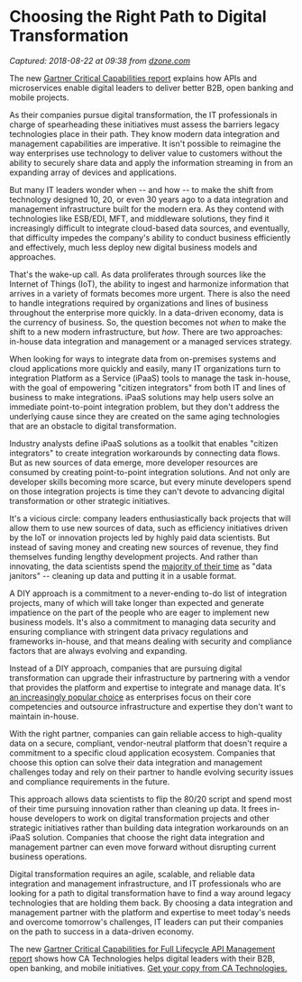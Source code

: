 # Choosing the Right Path to Digital Transformation

_Captured: 2018-08-22 at 09:38 from [dzone.com](https://dzone.com/articles/choosing-the-right-path-to-digital-transformation?edition=387221&utm_source=Daily%20Digest&utm_medium=email&utm_campaign=Daily%20Digest%202018-08-20)_

The new [Gartner Critical Capabilities report](https://dzone.com/go?i=299475&u=https%3A%2F%2Fwww.ca.com%2Fus%2Fcollateral%2Findustry-analyst-report%2Fgartner-critical-capabilities-for-full-life-cycle-api-management.html%3Fcid%3DNA-DSP-DP-AFL-000195-00001718-000002620%26utm_medium%3Donlineads_onl-dsp%26utm_source%3Ddzone%26utm_campaign%3Dlifecycle_apig_land%26utm_content%3Dna_report-gartner-critical-capabilities-report%26mrm%3D696921) explains how APIs and microservices enable digital leaders to deliver better B2B, open banking and mobile projects.

As their companies pursue digital transformation, the IT professionals in charge of spearheading these initiatives must assess the barriers legacy technologies place in their path. They know modern data integration and management capabilities are imperative. It isn't possible to reimagine the way enterprises use technology to deliver value to customers without the ability to securely share data and apply the information streaming in from an expanding array of devices and applications.

But many IT leaders wonder when -- and how -- to make the shift from technology designed 10, 20, or even 30 years ago to a data integration and management infrastructure built for the modern era. As they contend with technologies like ESB/EDI, MFT, and middleware solutions, they find it increasingly difficult to integrate cloud-based data sources, and eventually, that difficulty impedes the company's ability to conduct business efficiently and effectively, much less deploy new digital business models and approaches.

That's the wake-up call. As data proliferates through sources like the Internet of Things (IoT), the ability to ingest and harmonize information that arrives in a variety of formats becomes more urgent. There is also the need to handle integrations required by organizations and lines of business throughout the enterprise more quickly. In a data-driven economy, data is the currency of business. So, the question becomes not _when_ to make the shift to a new modern infrastructure, but _how_. There are two approaches: in-house data integration and management or a managed services strategy.

When looking for ways to integrate data from on-premises systems and cloud applications more quickly and easily, many IT organizations turn to integration Platform as a Service (iPaaS) tools to manage the task in-house, with the goal of empowering "citizen integrators" from both IT and lines of business to make integrations. iPaaS solutions may help users solve an immediate point-to-point integration problem, but they don't address the underlying cause since they are created on the same aging technologies that are an obstacle to digital transformation.

Industry analysts define iPaaS solutions as a toolkit that enables "citizen integrators" to create integration workarounds by connecting data flows. But as new sources of data emerge, more developer resources are consumed by creating point-to-point integration solutions. And not only are developer skills becoming more scarce, but every minute developers spend on those integration projects is time they can't devote to advancing digital transformation or other strategic initiatives.

It's a vicious circle: company leaders enthusiastically back projects that will allow them to use new sources of data, such as efficiency initiatives driven by the IoT or innovation projects led by highly paid data scientists. But instead of saving money and creating new sources of revenue, they find themselves funding lengthy development projects. And rather than innovating, the data scientists spend the [majority of their time](https://www.infoworld.com/article/3228245/data-science/the-80-20-data-science-dilemma.html) as "data janitors" -- cleaning up data and putting it in a usable format.

A DIY approach is a commitment to a never-ending to-do list of integration projects, many of which will take longer than expected and generate impatience on the part of the people who are eager to implement new business models. It's also a commitment to managing data security and ensuring compliance with stringent data privacy regulations and frameworks in-house, and that means dealing with security and compliance factors that are always evolving and expanding.

Instead of a DIY approach, companies that are pursuing digital transformation can upgrade their infrastructure by partnering with a vendor that provides the platform and expertise to integrate and manage data. It's [an increasingly popular choice](https://www.marketsandmarkets.com/PressReleases/hybrid-integration-platform.asp) as enterprises focus on their core competencies and outsource infrastructure and expertise they don't want to maintain in-house.

With the right partner, companies can gain reliable access to high-quality data on a secure, compliant, vendor-neutral platform that doesn't require a commitment to a specific cloud application ecosystem. Companies that choose this option can solve their data integration and management challenges today and rely on their partner to handle evolving security issues and compliance requirements in the future.

This approach allows data scientists to flip the 80/20 script and spend most of their time pursuing innovation rather than cleaning up data. It frees in-house developers to work on digital transformation projects and other strategic initiatives rather than building data integration workarounds on an iPaaS solution. Companies that choose the right data integration and management partner can even move forward without disrupting current business operations.

Digital transformation requires an agile, scalable, and reliable data integration and management infrastructure, and IT professionals who are looking for a path to digital transformation have to find a way around legacy technologies that are holding them back. By choosing a data integration and management partner with the platform and expertise to meet today's needs and overcome tomorrow's challenges, IT leaders can put their companies on the path to success in a data-driven economy.

The new [Gartner Critical Capabilities for Full Lifecycle API Management report](https://dzone.com/go?i=299476&u=https%3A%2F%2Fwww.ca.com%2Fus%2Fcollateral%2Findustry-analyst-report%2Fgartner-critical-capabilities-for-full-life-cycle-api-management.html%3Fcid%3DNA-DSP-DP-AFL-000195-00001718-000002620%26utm_medium%3Donlineads_onl-dsp%26utm_source%3Ddzone%26utm_campaign%3Dlifecycle_apig_land%26utm_content%3Dna_report-gartner-critical-capabilities-report%26mrm%3D696921) shows how CA Technologies helps digital leaders with their B2B, open banking, and mobile initiatives. [Get your copy from CA Technologies.](https://dzone.com/go?i=299476&u=https%3A%2F%2Fwww.ca.com%2Fus%2Fcollateral%2Findustry-analyst-report%2Fgartner-critical-capabilities-for-full-life-cycle-api-management.html%3Fcid%3DNA-DSP-DP-AFL-000195-00001718-000002620%26utm_medium%3Donlineads_onl-dsp%26utm_source%3Ddzone%26utm_campaign%3Dlifecycle_apig_land%26utm_content%3Dna_report-gartner-critical-capabilities-report%26mrm%3D696921)
